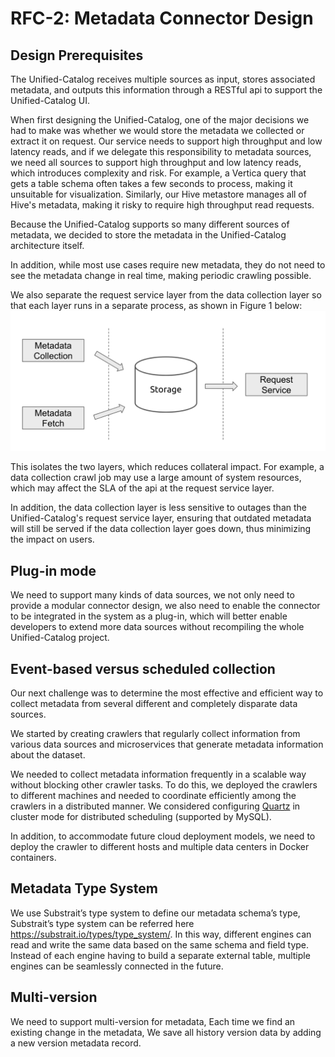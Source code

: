 # RFC-2: Metadata Connector Design

## Design Prerequisites

The Unified-Catalog receives multiple sources as input, stores associated metadata, 
and outputs this information through a RESTful api to support the Unified-Catalog UI.

When first designing the Unified-Catalog, one of the major decisions we had to make 
was whether we would store the metadata we collected or extract it on request. 
Our service needs to support high throughput and low latency reads, and if we delegate 
this responsibility to metadata sources, we need all sources to support high throughput 
and low latency reads, which introduces complexity and risk.
For example, a Vertica query that gets a table schema often takes a few seconds to process, 
making it unsuitable for visualization. Similarly, our Hive metastore manages 
all of Hive's metadata, making it risky to require high throughput read requests. 

Because the Unified-Catalog supports so many different sources of metadata, 
we decided to store the metadata in the Unified-Catalog architecture itself. 

In addition, while most use cases require new metadata, they do not need to see 
the metadata change in real time, making periodic crawling possible.

We also separate the request service layer from the data collection layer so that 
each layer runs in a separate process, as shown in Figure 1 below:
![rfc-2-01.png](rfc-2-01.png)

This isolates the two layers, which reduces collateral impact. 
For example, a data collection crawl job may use a large amount of system resources, 
which may affect the SLA of the api at the request service layer. 

In addition, the data collection layer is less sensitive to outages than the 
Unified-Catalog's request service layer, ensuring that outdated metadata will still 
be served if the data collection layer goes down, thus minimizing the impact on users.

## Plug-in mode
We need to support many kinds of data sources, we not only need to provide a modular connector design, 
we also need to enable the connector to be integrated in the system as a plug-in, 
which will better enable developers to extend more data sources without recompiling the whole Unified-Catalog project.

## Event-based versus scheduled collection
Our next challenge was to determine the most effective and efficient way to collect metadata 
from several different and completely disparate data sources.

We started by creating crawlers that regularly collect information from various data sources 
and microservices that generate metadata information about the dataset.

We needed to collect metadata information frequently in a scalable way without blocking 
other crawler tasks. To do this, we deployed the crawlers to different machines and 
needed to coordinate efficiently among the crawlers in a distributed manner. 
We considered configuring [Quartz](https://github.com/quartz-scheduler/quartz) 
in cluster mode for distributed scheduling (supported by MySQL).

In addition, to accommodate future cloud deployment models, 
we need to deploy the crawler to different hosts and multiple data centers in Docker containers.

## Metadata Type System
We use Substrait’s type system to define our metadata schema’s type, 
Substrait’s type system can be referred here https://substrait.io/types/type_system/.
In this way, different engines can read and write the same data based on the same schema and field type. 
Instead of each engine having to build a separate external table, 
multiple engines can be seamlessly connected in the future.

## Multi-version
We need to support multi-version for metadata, Each time we find an existing change in the metadata,
We save all history version data by adding a new version metadata record.
